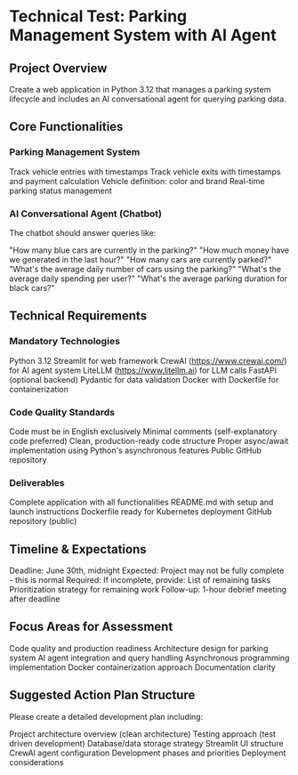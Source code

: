 # Technical Test: Parking Management System with AI Agent

## Project Overview
Create a web application in Python 3.12 that manages a parking system lifecycle and includes an AI conversational agent for querying parking data.

## Core Functionalities

### Parking Management System
Track vehicle entries with timestamps
Track vehicle exits with timestamps and payment calculation
Vehicle definition: color and brand
Real-time parking status management

### AI Conversational Agent (Chatbot)
The chatbot should answer queries like:

"How many blue cars are currently in the parking?"
"How much money have we generated in the last hour?"
"How many cars are currently parked?"
"What's the average daily number of cars using the parking?"
"What's the average daily spending per user?"
"What's the average parking duration for black cars?"

## Technical Requirements

### Mandatory Technologies
Python 3.12
Streamlit for web framework
CrewAI (https://www.crewai.com/) for AI agent system
LiteLLM (https://www.litellm.ai) for LLM calls
FastAPI (optional backend)
Pydantic for data validation
Docker with Dockerfile for containerization

### Code Quality Standards
Code must be in English exclusively
Minimal comments (self-explanatory code preferred)
Clean, production-ready code structure
Proper async/await implementation using Python's asynchronous features
Public GitHub repository

### Deliverables
Complete application with all functionalities
README.md with setup and launch instructions
Dockerfile ready for Kubernetes deployment
GitHub repository (public)

## Timeline & Expectations
Deadline: June 30th, midnight
Expected: Project may not be fully complete - this is normal
Required: If incomplete, provide:
List of remaining tasks
Prioritization strategy for remaining work
Follow-up: 1-hour debrief meeting after deadline

## Focus Areas for Assessment
Code quality and production readiness
Architecture design for parking system
AI agent integration and query handling
Asynchronous programming implementation
Docker containerization approach
Documentation clarity

## Suggested Action Plan Structure
Please create a detailed development plan including:

Project architecture overview (clean architecture)
Testing approach (test driven development)
Database/data storage strategy
Streamlit UI structure
CrewAI agent configuration
Development phases and priorities
Deployment considerations